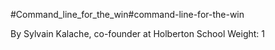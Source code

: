 #Command_line_for_the_win#command-line-for-the-win

By Sylvain Kalache, co-founder at Holberton School
Weight: 1
